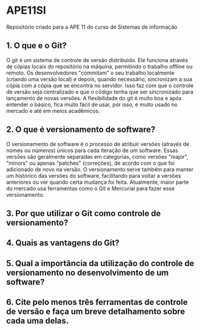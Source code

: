 # APE11SI
Repositório criado para a APE 11 do curso de Sistemas de informação

## 1. O que e o Git?

O git é um sistema de controle de versão distribuido. Ele funciona através de cópias locais do repositório na máquina, permitindo o trabalho offline ou remoto. Os desenvolvedores "commitam" o seu trabalho localmente (criando uma versão local) e depois, quando necessário, sincronizam a sua cópia com a cópia que se encontra no servidor. Isso faz com que o controle de versão seja centralizado e que o código tenha que ser sincronizado para lançamento de novas versões.
A flexibilidade do git é muito boa e após entender o básico, fica muito fácil de usar, por isso, é muito usado no mercado e até em meios acadêmicos.

## 2. O que é versionamento de software?
O versionamento de software é o processo de atribuir versões (através de nomes ou números) únicos para cada iteração de um software. Essas versões são geralmente separadas em categorias, como versões "major", "minors" ou apenas "patches" (correções), de acordo com o que foi adicionado de novo na versão. O versionamento serve também para manter um histórico das versões do software, facilitando para voltar a versões anteriores ou ver quando certa mudança foi feita. Atualmente, maior parte do mercado usa ferramentas como o Git e Mercurial para fazer esse versionamento.

## 3. Por que utilizar o Git como controle de versionamento?

## 4. Quais as vantagens do Git?

## 5. Qual a importância da utilização do controle de versionamento no desenvolvimento de um software?

## 6. Cite pelo menos três ferramentas de controle de versão e faça um breve detalhamento sobre cada uma delas.
